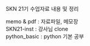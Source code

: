 SKN 21기 수업자료 내용 및 정리



memo & pdf : 자료파일, 메모장</br>
SKN21-inst : 강사님 clone</br>
python_basic : python 기본 공부
